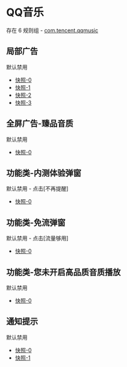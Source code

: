 # QQ音乐

存在 6 规则组 - [com.tencent.qqmusic](/src/apps/com.tencent.qqmusic.ts)

## 局部广告

默认禁用

- [快照-0](https://i.gkd.li/import/13206534)
- [快照-1](https://i.gkd.li/import/13797001)
- [快照-2](https://i.gkd.li/import/13206982)
- [快照-3](https://i.gkd.li/import/13218134)

## 全屏广告-臻品音质

默认禁用

- [快照-0](https://i.gkd.li/import/13115121)

## 功能类-内测体验弹窗

默认禁用 - 点击[不再提醒]

- [快照-0](https://i.gkd.li/import/13178485)

## 功能类-免流弹窗

默认禁用 - 点击[流量够用]

- [快照-0](https://i.gkd.li/import/13197868)

## 功能类-您未开启高品质音质播放

默认禁用

- [快照-0](https://i.gkd.li/i/17678044)

## 通知提示

默认禁用

- [快照-0](https://i.gkd.li/i/17678045)
- [快照-1](https://i.gkd.li/i/17678097)
